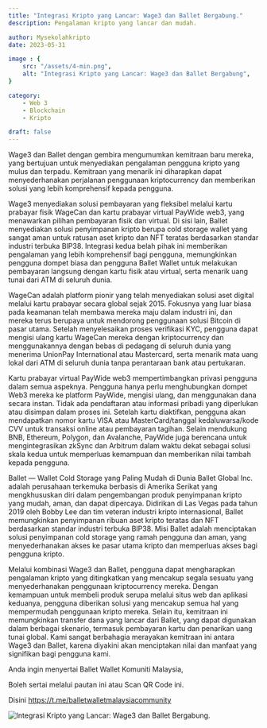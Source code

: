 ```yaml
---
title: "Integrasi Kripto yang Lancar: Wage3 dan Ballet Bergabung."
description: Pengalaman kripto yang lancar dan mudah.

author: Mysekolahkripto
date: 2023-05-31

image : {
    src: "/assets/4-min.png",
    alt: "Integrasi Kripto yang Lancar: Wage3 dan Ballet Bergabung",
}

category: 
    - Web 3
    - Blockchain
    - Kripto

draft: false
---
```



Wage3 dan Ballet dengan gembira mengumumkan kemitraan baru mereka, yang bertujuan untuk menyediakan pengalaman pengguna kripto yang mulus dan terpadu. Kemitraan yang menarik ini diharapkan dapat menyederhanakan perjalanan penggunaan kriptocurrency dan memberikan solusi yang lebih komprehensif kepada pengguna.

Wage3 menyediakan solusi pembayaran yang fleksibel melalui kartu prabayar fisik WageCan dan kartu prabayar virtual PayWide web3, yang menawarkan pilihan pembayaran fisik dan virtual. Di sisi lain, Ballet menyediakan solusi penyimpanan kripto berupa cold storage wallet yang sangat aman untuk ratusan aset kripto dan NFT teratas berdasarkan standar industri terbuka BIP38. Integrasi kedua belah pihak ini memberikan pengalaman yang lebih komprehensif bagi pengguna, memungkinkan pengguna dompet biasa dan pengguna Ballet Wallet untuk melakukan pembayaran langsung dengan kartu fisik atau virtual, serta menarik uang tunai dari ATM di seluruh dunia.

WageCan adalah platform pionir yang telah menyediakan solusi aset digital melalui kartu prabayar secara global sejak 2015. Fokusnya yang luar biasa pada keamanan telah membawa mereka maju dalam industri ini, dan mereka terus berupaya untuk mendorong penggunaan solusi Bitcoin di pasar utama. Setelah menyelesaikan proses verifikasi KYC, pengguna dapat mengisi ulang kartu WageCan mereka dengan kriptocurrency dan menggunakannya dengan bebas di pedagang di seluruh dunia yang menerima UnionPay International atau Mastercard, serta menarik mata uang lokal dari ATM di seluruh dunia tanpa perantaraan bank atau pertukaran.

Kartu prabayar virtual PayWide web3 mempertimbangkan privasi pengguna dalam semua aspeknya. Pengguna hanya perlu menghubungkan dompet Web3 mereka ke platform PayWide, mengisi ulang, dan menggunakan dana secara instan. Tidak ada pendaftaran atau informasi pribadi yang diperlukan atau disimpan dalam proses ini. Setelah kartu diaktifkan, pengguna akan mendapatkan nomor kartu VISA atau MasterCard/tanggal kedaluwarsa/kode CVV untuk transaksi online atau pembayaran tagihan. Selain mendukung BNB, Ethereum, Polygon, dan Avalanche, PayWide juga berencana untuk mengintegrasikan zkSync dan Arbitrum dalam waktu dekat sebagai solusi skala kedua untuk memperluas kemampuan dan memberikan nilai tambah kepada pengguna.

Ballet — Wallet Cold Storage yang Paling Mudah di Dunia Ballet Global Inc. adalah perusahaan terkemuka berbasis di Amerika Serikat yang mengkhususkan diri dalam pengembangan produk penyimpanan kripto yang mudah, aman, dan dapat dipercaya. Didirikan di Las Vegas pada tahun 2019 oleh Bobby Lee dan tim veteran industri kripto internasional, Ballet memungkinkan penyimpanan ribuan aset kripto teratas dan NFT berdasarkan standar industri terbuka BIP38. Misi Ballet adalah menciptakan solusi penyimpanan cold storage yang ramah pengguna dan aman, yang menyederhanakan akses ke pasar utama kripto dan memperluas akses bagi pengguna kripto.

Melalui kombinasi Wage3 dan Ballet, pengguna dapat mengharapkan pengalaman kripto yang ditingkatkan yang mencakup segala sesuatu yang menyederhanakan penggunaan kriptocurrency mereka. Dengan kemampuan untuk membeli produk serupa melalui situs web dan aplikasi keduanya, pengguna diberikan solusi yang mencakup semua hal yang mempermudah penggunaan kripto mereka. Selain itu, kemitraan ini memungkinkan transfer dana yang lancar dari Ballet, yang dapat digunakan dalam berbagai skenario, termasuk pembayaran kartu dan penarikan uang tunai global. Kami sangat berbahagia merayakan kemitraan ini antara Wage3 dan Ballet, karena diyakini akan menciptakan nilai dan manfaat yang signifikan bagi pengguna kami.

Anda ingin menyertai Ballet Wallet Komuniti Malaysia,

Boleh sertai melalui pautan ini atau Scan QR Code ini.

Disini https://t.me/balletwalletmalaysiacommunity

<img src="/assets/BP5-ballet-wallet.webp" alt="Integrasi Kripto yang Lancar: Wage3 dan Ballet Bergabung." class="pt-4 w-1/2 mx-auto rounded-md">
